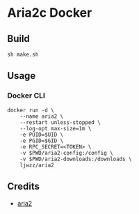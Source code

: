 # Aria2c Docker

## Build

```
sh make.sh
```

## Usage

### Docker CLI

```
docker run -d \
    --name aria2 \
    --restart unless-stopped \
    --log-opt max-size=1m \
    -e PUID=$UID \
    -e PGID=$GID \
    -e RPC_SECRET=<TOKEN> \
    -v $PWD/aria2-config:/config \
    -v $PWD/aria2-downloads:/downloads \
    ljwzz/aria2
```

## Credits

* [aria2](https://github.com/aria2/aria2)
